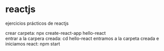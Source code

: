 # reactjs
ejercicios prácticos de reactjs

crear carpeta: npx create-react-app hello-react<br>
entrar a la carpera creada: cd hello-react
entramos a la carpeta creada e iniciamos react: npm start
